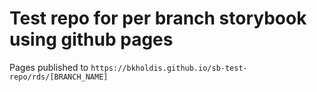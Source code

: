 # Test repo for per branch storybook using github pages

Pages published to `https://bkholdis.github.io/sb-test-repo/rds/[BRANCH_NAME]`